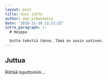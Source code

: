 ```yaml
---
layout: post
title: Uusi juttu
author: dan_urbanowicz
date: '2018-11-19 11:11:22'
intro_paragraph: |-
  # Heippa

  Uutta tekstiä tänne. Tämä on uusin uutinen.
---
```

## Juttua

Riittää loputtomiin...
